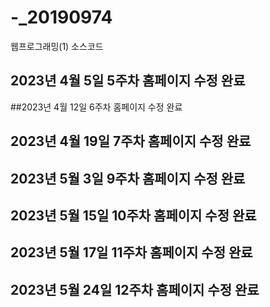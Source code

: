 # -_20190974
웹프로그래밍(1) 소스코드

## 2023년 4월 5일 5주차 홈페이지 수정 완료

##2023년 4월 12일 6주차 홈페이지 수정 완료

## 2023년 4월 19일 7주차 홈페이지 수정 완료

## 2023년 5월 3일 9주차 홈페이지 수정 완료

## 2023년 5월 15일 10주차 홈페이지 수정 완료

## 2023년 5월 17일 11주차 홈페이지 수정 완료

## 2023년 5월 24일 12주차 홈페이지 수정 완료